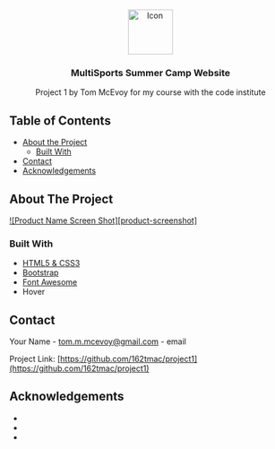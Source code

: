 <!-- PROJECT LOGO -->
<br />
<p align="center">
  <a href="https://github.com/162tmac/project1">
    <img src="assets/images/favicon.ico" alt="Icon" width="80" height="80">
  </a>

  <h3 align="center">MultiSports Summer Camp Website</h3>

  <p align="center">
    Project 1 by Tom McEvoy for my course with the code institute
    <br />

  </p>
</p>



<!-- TABLE OF CONTENTS -->
## Table of Contents

* [About the Project](#about-the-project)
  * [Built With](#built-with)
* [Contact](#contact)
* [Acknowledgements](#acknowledgements)



<!-- ABOUT THE PROJECT -->
## About The Project

[![Product Name Screen Shot][product-screenshot]](https://example.com)



### Built With

* [HTML5 & CSS3]()
* [Bootstrap](https://getbootstrap.com/)
* [Font Awesome](https://fontawesome.com/)
* Hover




<!-- CONTACT -->
## Contact

Your Name - [tom.m.mcevoy@gmail.com](tom.m.mcevoy@gmail.com) - email

Project Link: [https://github.com/162tmac/project1](https://github.com/162tmac/project1)



<!-- ACKNOWLEDGEMENTS -->
## Acknowledgements

* []()
* []()
* []()
